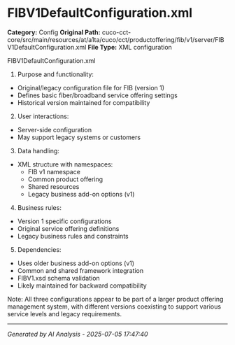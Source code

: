 # FIBV1DefaultConfiguration.xml

**Category:** Config
**Original Path:** cuco-cct-core/src/main/resources/at/a1ta/cuco/cct/productoffering/fib/v1/server/FIBV1DefaultConfiguration.xml
**File Type:** XML configuration

FIBV1DefaultConfiguration.xml

1. Purpose and functionality:
- Original/legacy configuration file for FIB (version 1)
- Defines basic fiber/broadband service offering settings
- Historical version maintained for compatibility

2. User interactions:
- Server-side configuration
- May support legacy systems or customers

3. Data handling:
- XML structure with namespaces:
  - FIB v1 namespace
  - Common product offering
  - Shared resources
  - Legacy business add-on options (v1)

4. Business rules:
- Version 1 specific configurations
- Original service offering definitions
- Legacy business rules and constraints

5. Dependencies:
- Uses older business add-on options (v1)
- Common and shared framework integration
- FIBV1.xsd schema validation
- Likely maintained for backward compatibility

Note: All three configurations appear to be part of a larger product offering management system, with different versions coexisting to support various service levels and legacy requirements.

---
*Generated by AI Analysis - 2025-07-05 17:47:40*
